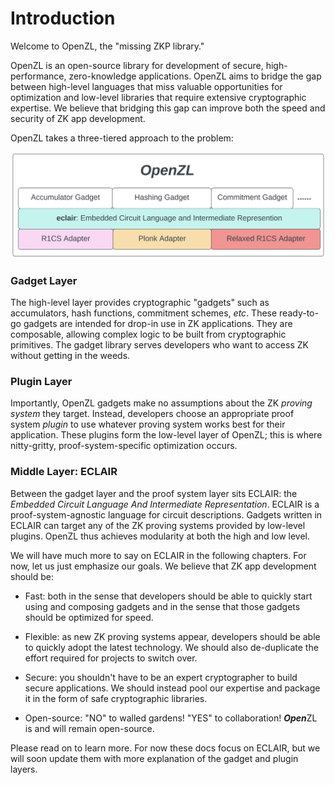 # Introduction

Welcome to OpenZL, the "missing ZKP library."

OpenZL is an open-source library for development of secure, high-performance, zero-knowledge applications. OpenZL aims to bridge the gap between high-level languages that miss valuable opportunities for optimization and low-level libraries that require extensive cryptographic expertise. We believe that bridging this gap can improve both the speed and security of ZK app development.

OpenZL takes a three-tiered approach to the problem: 

![OpenZL](./resources/openzl_scheme.png)

### Gadget Layer
The high-level layer provides cryptographic "gadgets" such as accumulators, hash functions, commitment schemes, *etc*. These ready-to-go gadgets are intended for drop-in use in ZK applications. They are composable, allowing complex logic to be built from cryptographic primitives. The gadget library serves developers who want to access ZK without getting in the weeds.

### Plugin Layer
Importantly, OpenZL gadgets make no assumptions about the ZK *proving system* they target. Instead, developers choose an appropriate proof system *plugin* to use whatever proving system works best for their application. These plugins form the low-level layer of OpenZL; this is where nitty-gritty, proof-system-specific optimization occurs.

### Middle Layer: ECLAIR
Between the gadget layer and the proof system layer sits ECLAIR: the *Embedded Circuit Language And Intermediate Representation*. ECLAIR is a proof-system-agnostic language for circuit descriptions. Gadgets written in ECLAIR can target any of the ZK proving systems provided by low-level plugins. OpenZL thus achieves modularity at both the high and low level.

We will have much more to say on ECLAIR in the following chapters. For now, let us just emphasize our goals. We believe that ZK app development should be:

- Fast: both in the sense that developers should be able to quickly start using and composing gadgets and in the sense that those gadgets should be optimized for speed.

- Flexible: as new ZK proving systems appear, developers should be able to quickly adopt the latest technology. We should also de-duplicate the effort required for projects to switch over.
- Secure: you shouldn't have to be an expert cryptographer to build secure applications. We should instead pool our expertise and package it in the form of safe cryptographic libraries.
- Open-source: "NO" to walled gardens! "YES" to collaboration! ***Open***ZL is and will remain open-source.

Please read on to learn more. For now these docs focus on ECLAIR, but we will soon update them with more explanation of the gadget and plugin layers.